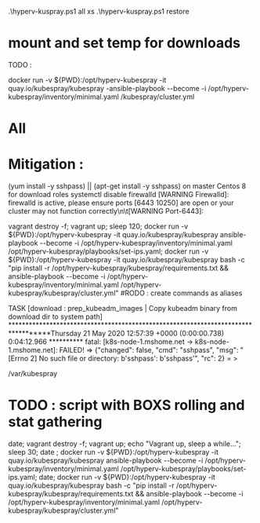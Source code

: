 .\hyperv-kuspray.ps1 all xs 
.\hyperv-kuspray.ps1 restore

 # mount and set temp for downloads 
 TODO : 
 
 docker run -v ${PWD}:/opt/hyperv-kubespray -it quay.io/kubespray/kubespray -ansible-playbook --become -i /opt/hyperv-kubespray/inventory/minimal.yaml /kubespray/cluster.yml
 
 # All

 # Mitigation : 
 (yum install -y sshpass) || (apt-get install -y sshpass)  on master Centos 8 for download roles 
 systemctl disable firewalld
[WARNING Firewalld]: firewalld is active, please ensure ports [6443 10250] are open or your cluster may not function correctly\n\t[WARNING Port-6443]: 


vagrant destroy -f; vagrant up; sleep 120; 
docker run -v ${PWD}:/opt/hyperv-kubespray -it quay.io/kubespray/kubespray ansible-playbook --become -i /opt/hyperv-kubespray/inventory/minimal.yaml /opt/hyperv-kubespray/playbooks/set-ips.yaml; docker run -v ${PWD}:/opt/hyperv-kubespray -it quay.io/kubespray/kubespray bash -c "pip install -r /opt/hyperv-kubespray/kubespray/requirements.txt && ansible-playbook --become -i /opt/hyperv-kubespray/inventory/minimal.yaml /opt/hyperv-kubespray/kubespray/cluster.yml" 
#RODO : create commands as aliases 


TASK [download : prep_kubeadm_images | Copy kubeadm binary from download dir to system path] 
**********************************************************************************Thursday 21 May 2020  12:57:39 +0000 (0:00:00.738)       0:04:12.966 **********
fatal: [k8s-node-1.mshome.net -> k8s-node-1.mshome.net]: FAILED! => {"changed": false, "cmd": "sshpass", "msg": "[Errno 2] No such file or directory: b'sshpass': b'sshpass'",
"rc": 2}
= >

/var/kubespray

# TODO : script with BOXS rolling and stat gathering




date; vagrant destroy -f; vagrant up;  echo "Vagrant up, sleep a while..."; sleep 30; date ; docker run -v ${PWD}:/opt/hyperv-kubespray -it quay.io/kubespray/kubespray ansible-playbook --become -i /opt/hyperv-kubespray/inventory/minimal.yaml /opt/hyperv-kubespray/playbooks/set-ips.yaml; date; docker run -v ${PWD}:/opt/hyperv-kubespray -it quay.io/kubespray/kubespray bash -c "pip install -r /opt/hyperv-kubespray/kubespray/requirements.txt && ansible-playbook --become -i /opt/hyperv-kubespray/inventory/minimal.yaml /opt/hyperv-kubespray/kubespray/cluster.yml"